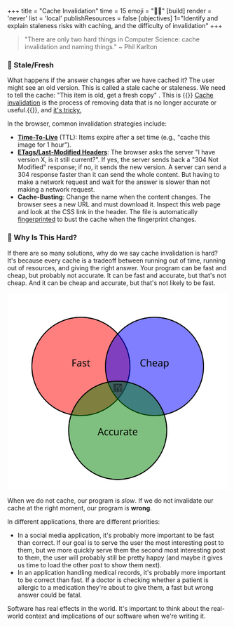 +++
title = "Cache Invalidation"
time = 15
emoji = "⛓️‍💥"
[build]
  render = 'never'
  list = 'local'
  publishResources = false
[objectives]
    1="Identify and explain staleness risks with caching, and the difficulty of invalidation"
+++


> "There are only two hard things in Computer Science: cache invalidation and naming things." ~ Phil Karlton

### 🍣 Stale/Fresh

What happens if the answer changes after we have cached it? The user might see an old version. This is called a stale cache or staleness. We need to tell the cache: "This item is old, get a fresh copy" . This is {{<tooltip title="cache invalidation">}}
[Cache invalidation](https://redis.io/glossary/cache-invalidation/) is the process of removing data that is no longer accurate or useful.{{</tooltip>}}, and [it's tricky.](https://shouldiblamecaching.com/)

In the browser, common invalidation strategies include:

- **[Time-To-Live](https://developer.mozilla.org/en-US/docs/Glossary/TTL)** (TTL): Items expire after a set time (e.g., "cache this image for 1 hour"). 
- **[ETags/Last-Modified Headers](https://developer.mozilla.org/en-US/docs/Web/HTTP/Reference/Headers/Last-Modified)**: The browser asks the server "I have version X, is it still current?". If yes, the server sends back a "304 Not Modified" response; if no, it sends the new version. A server can send a 304 response faster than it can send the whole content. But having to make a network request and wait for the answer is slower than not making a network request.
- **Cache-Busting**: Change the name when the content changes. The browser sees a new URL and must download it. Inspect this web page and look at the CSS link in the header. The file is automatically [fingerprinted](https://gohugo.io/hugo-pipes/fingerprint/) to bust the cache when the fingerprint changes.

### 🤔 Why Is This Hard?

If there are so many solutions, why do we say cache invalidation is hard? It's because every cache is a tradeoff between running out of time, running out of resources, and giving the right answer. Your program can be fast and cheap, but probably not accurate. It can be fast and accurate, but that's not cheap. And it can be cheap and accurate, but that's not likely to be fast. 

![Venn diagram showing three overlapping circles: fast, cheap, and accurate](venn.svg)

When we do not cache, our program is _slow_. If we do not invalidate our cache at the right moment, our program is **wrong**. 

In different applications, there are different priorities:
* In a social media application, it's probably more important to be fast than correct. If our goal is to serve the user the most interesting post to them, but we more quickly serve them the second most interesting post to them, the user will probably still be pretty happy (and maybe it gives us time to load the other post to show them next).
* In an application handling medical records, it's probably more important to be correct than fast. If a doctor is checking whether a patient is allergic to a medication they're about to give them, a fast but wrong answer could be fatal.

Software has real effects in the world. It's important to think about the real-world context and implications of our software when we're writing it.
